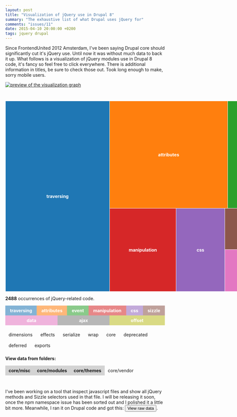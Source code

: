 ```yaml
---
layout: post
title: "Visualization of jQuery use in Drupal 8"
summary: "The exhaustive list of what Drupal uses jQuery for"
comments: "issues/11"
date: 2015-04-10 20:00:00 +0200
tags: jquery drupal
---
```


Since FrontendUnited 2012 Amsterdam, I've been saying Drupal core should 
significantly cut it's jQuery use. Until now it was without much data to back
it up. What follows is a visualization of jQuery modules use in Drupal 8 code,
it's fancy so feel free to click everywhere. There is additional information 
in titles, be sure to check those out. Took long enough to make, sorry mobile users.

<div id="rss-friend"><a href="http://read.theodoreb.net/2015/viz-drupal-use-of-jquery.html"><img src="http://read.theodoreb.net/assets/2015-04/jquery-modules-use-drupal.png" alt="preview of the visualization graph"></a></div>
<div id="rss-fiend" style="display:none">
<div id="graph"><div id="bubblewrap"><a class="node depth-0" title="undefined #0" style="left: 0px; top: 0px; width: 927px; height: 599px;"><span></span></a><a href="#traversing" class="node depth-1" title="traversing #883" style="left: 0px; top: 0px; width: 328px; height: 599px; background: rgb(31, 119, 180);"><span>traversing</span></a><a href="#traversing-has" class="node depth-2 hidden" data-module="traversing" title="has #7" style="left: 245px; top: 499px; width: 44px; height: 34px;"><span>has</span></a><a href="#traversing-closest" class="node depth-2 hidden" data-module="traversing" title="closest #78" style="left: 0px; top: 314px; width: 119px; height: 144px;"><span>closest</span></a><a href="#traversing-index" class="node depth-2 hidden" data-module="traversing" title="index #10" style="left: 203px; top: 499px; width: 41px; height: 52px;"><span>index</span></a><a href="#traversing-add" class="node depth-2 hidden" data-module="traversing" title="add #9" style="left: 203px; top: 552px; width: 41px; height: 47px;"><span>add</span></a><a href="#traversing-addBack" class="node depth-2 hidden" data-module="traversing" title="addBack #5" style="left: 282px; top: 534px; width: 25px; height: 42px;"><span>addBack</span></a><a href="#traversing-parent" class="node depth-2 hidden" data-module="traversing" title="parent #50" style="left: 227px; top: 314px; width: 101px; height: 108px;"><span>parent</span></a><a href="#traversing-parents" class="node depth-2 hidden" data-module="traversing" title="parents #5" style="left: 245px; top: 570px; width: 36px; height: 29px;"><span>parents</span></a><a href="#traversing-parentsUntil" class="node depth-2 hidden" data-module="traversing" title="parentsUntil #1" style="left: 320px; top: 577px; width: 8px; height: 22px;"><span>parentsUntil</span></a><a href="#traversing-next" class="node depth-2 hidden" data-module="traversing" title="next #22" style="left: 203px; top: 423px; width: 64px; height: 75px;"><span>next</span></a><a href="#traversing-prev" class="node depth-2 hidden" data-module="traversing" title="prev #23" style="left: 120px; top: 539px; width: 82px; height: 60px;"><span>prev</span></a><a href="#traversing-nextAll" class="node depth-2 hidden" data-module="traversing" title="nextAll #2" style="left: 301px; top: 577px; width: 18px; height: 22px;"><span>nextAll</span></a><a href="#traversing-prevAll" class="node depth-2 hidden" data-module="traversing" title="prevAll #6" style="left: 290px; top: 499px; width: 38px; height: 34px;"><span>prevAll</span></a><a href="#traversing-nextUntil" class="node depth-2 hidden" data-module="traversing" title="nextUntil #6" style="left: 245px; top: 534px; width: 36px; height: 35px;"><span>nextUntil</span></a><a href="#traversing-siblings" class="node depth-2 hidden" data-module="traversing" title="siblings #4" style="left: 308px; top: 534px; width: 20px; height: 42px;"><span>siblings</span></a><a href="#traversing-children" class="node depth-2 hidden" data-module="traversing" title="children #43" style="left: 120px; top: 423px; width: 82px; height: 115px;"><span>children</span></a><a href="#traversing-contents" class="node depth-2 hidden" data-module="traversing" title="contents #2" style="left: 282px; top: 577px; width: 18px; height: 22px;"><span>contents</span></a><a href="#traversing-filter" class="node depth-2 hidden" data-module="traversing" title="filter #52" style="left: 120px; top: 314px; width: 106px; height: 108px;"><span>filter</span></a><a href="#traversing-find" class="node depth-2 hidden" data-module="traversing" title="find #462" style="left: 0px; top: 0px; width: 328px; height: 313px;"><span>find</span></a><a href="#traversing-not" class="node depth-2 hidden" data-module="traversing" title="not #21" style="left: 268px; top: 423px; width: 60px; height: 75px;"><span>not</span></a><a href="#traversing-is" class="node depth-2 hidden" data-module="traversing" title="is #75" style="left: 0px; top: 459px; width: 119px; height: 140px;"><span>is</span></a><a href="#attributes" class="node depth-1" title="attributes #564" style="left: 329px; top: 0px; width: 372px; height: 337px; background: rgb(255, 127, 14);"><span>attributes</span></a><a href="#attributes-attr" class="node depth-2 hidden" data-module="attributes" title="attr #190" style="left: 329px; top: 0px; width: 203px; height: 207px;"><span>attr</span></a><a href="#attributes-removeAttr" class="node depth-2 hidden" data-module="attributes" title="removeAttr #9" style="left: 679px; top: 261px; width: 22px; height: 76px;"><span>removeAttr</span></a><a href="#attributes-addClass" class="node depth-2 hidden" data-module="attributes" title="addClass #102" style="left: 533px; top: 0px; width: 168px; height: 134px;"><span>addClass</span></a><a href="#attributes-removeClass" class="node depth-2 hidden" data-module="attributes" title="removeClass #57" style="left: 533px; top: 135px; width: 100px; height: 125px;"><span>removeClass</span></a><a href="#attributes-toggleClass" class="node depth-2 hidden" data-module="attributes" title="toggleClass #25" style="left: 606px; top: 261px; width: 72px; height: 76px;"><span>toggleClass</span></a><a href="#attributes-hasClass" class="node depth-2 hidden" data-module="attributes" title="hasClass #25" style="left: 533px; top: 261px; width: 72px; height: 76px;"><span>hasClass</span></a><a href="#attributes-prop" class="node depth-2 hidden" data-module="attributes" title="prop #38" style="left: 634px; top: 135px; width: 67px; height: 125px;"><span>prop</span></a><a href="#attributes-val" class="node depth-2 hidden" data-module="attributes" title="val #118" style="left: 329px; top: 208px; width: 203px; height: 129px;"><span>val</span></a><a href="#event" class="node depth-1" title="event #341" style="left: 702px; top: 0px; width: 225px; height: 337px; background: rgb(44, 160, 44);"><span>event</span></a><a href="#event-event" class="node depth-2 hidden" data-module="event" title="event #25" style="left: 816px; top: 229px; width: 79px; height: 69px;"><span>event</span></a><a href="#event-on" class="node depth-2 hidden" data-module="event" title="on #158" style="left: 702px; top: 0px; width: 225px; height: 156px;"><span>on</span></a><a href="#event-one" class="node depth-2 hidden" data-module="event" title="one #2" style="left: 896px; top: 299px; width: 20px; height: 20px;"><span>one</span></a><a href="#event-off" class="node depth-2 hidden" data-module="event" title="off #36" style="left: 816px; top: 157px; width: 111px; height: 71px;"><span>off</span></a><a href="#event-trigger" class="node depth-2 hidden" data-module="event" title="trigger #92" style="left: 702px; top: 157px; width: 113px; height: 180px;"><span>trigger</span></a><a href="#event-triggerHandler" class="node depth-2 hidden" data-module="event" title="triggerHandler #1" style="left: 917px; top: 299px; width: 10px; height: 20px;"><span>triggerHandler</span></a><a href="#event-focus" class="node depth-2 hidden" data-module="event" title="focus #6" style="left: 896px; top: 229px; width: 31px; height: 41px;"><span>focus</span></a><a href="#event-load" class="node depth-2 hidden" data-module="event" title="load #2" style="left: 896px; top: 271px; width: 15px; height: 27px;"><span>load</span></a><a href="#event-click" class="node depth-2 hidden" data-module="event" title="click #2" style="left: 912px; top: 271px; width: 15px; height: 27px;"><span>click</span></a><a href="#event-select" class="node depth-2 hidden" data-module="event" title="select #1" style="left: 896px; top: 320px; width: 11px; height: 17px;"><span>select</span></a><a href="#event-error" class="node depth-2 hidden" data-module="event" title="error #1" style="left: 908px; top: 320px; width: 11px; height: 17px;"><span>error</span></a><a href="#event-bind" class="node depth-2 hidden" data-module="event" title="bind #14" style="left: 816px; top: 299px; width: 79px; height: 38px;"><span>bind</span></a><a href="#event-unbind" class="node depth-2 hidden" data-module="event" title="unbind #1" style="left: 920px; top: 320px; width: 7px; height: 17px;"><span>unbind</span></a><a href="#manipulation" class="node depth-1" title="manipulation #246" style="left: 329px; top: 338px; width: 209px; height: 261px; background: rgb(214, 39, 40);"><span>manipulation</span></a><a href="#manipulation-clone" class="node depth-2 hidden" data-module="manipulation" title="clone #4" style="left: 504px; top: 545px; width: 34px; height: 25px;"><span>clone</span></a><a href="#manipulation-text" class="node depth-2 hidden" data-module="manipulation" title="text #43" style="left: 434px; top: 338px; width: 104px; height: 91px;"><span>text</span></a><a href="#manipulation-append" class="node depth-2 hidden" data-module="manipulation" title="append #38" style="left: 329px; top: 430px; width: 86px; height: 97px;"><span>append</span></a><a href="#manipulation-prepend" class="node depth-2 hidden" data-module="manipulation" title="prepend #19" style="left: 479px; top: 430px; width: 59px; height: 70px;"><span>prepend</span></a><a href="#manipulation-before" class="node depth-2 hidden" data-module="manipulation" title="before #7" style="left: 504px; top: 501px; width: 34px; height: 43px;"><span>before</span></a><a href="#manipulation-after" class="node depth-2 hidden" data-module="manipulation" title="after #13" style="left: 416px; top: 501px; width: 46px; height: 61px;"><span>after</span></a><a href="#manipulation-remove" class="node depth-2 hidden" data-module="manipulation" title="remove #43" style="left: 329px; top: 338px; width: 104px; height: 91px;"><span>remove</span></a><a href="#manipulation-empty" class="node depth-2 hidden" data-module="manipulation" title="empty #3" style="left: 504px; top: 571px; width: 22px; height: 28px;"><span>empty</span></a><a href="#manipulation-html" class="node depth-2 hidden" data-module="manipulation" title="html #28" style="left: 329px; top: 528px; width: 86px; height: 71px;"><span>html</span></a><a href="#manipulation-replaceWith" class="node depth-2 hidden" data-module="manipulation" title="replaceWith #2" style="left: 527px; top: 571px; width: 11px; height: 28px;"><span>replaceWith</span></a><a href="#manipulation-detach" class="node depth-2 hidden" data-module="manipulation" title="detach #5" style="left: 463px; top: 545px; width: 40px; height: 26px;"><span>detach</span></a><a href="#manipulation-appendTo" class="node depth-2 hidden" data-module="manipulation" title="appendTo #20" style="left: 416px; top: 430px; width: 62px; height: 70px;"><span>appendTo</span></a><a href="#manipulation-prependTo" class="node depth-2 hidden" data-module="manipulation" title="prependTo #8" style="left: 416px; top: 563px; width: 46px; height: 36px;"><span>prependTo</span></a><a href="#manipulation-insertBefore" class="node depth-2 hidden" data-module="manipulation" title="insertBefore #8" style="left: 463px; top: 501px; width: 40px; height: 43px;"><span>insertBefore</span></a><a href="#manipulation-insertAfter" class="node depth-2 hidden" data-module="manipulation" title="insertAfter #5" style="left: 463px; top: 572px; width: 40px; height: 27px;"><span>insertAfter</span></a><a href="#css" class="node depth-1" title="css #180" style="left: 539px; top: 338px; width: 153px; height: 261px; background: rgb(148, 103, 189);"><span>css</span></a><a href="#css-css" class="node depth-2 hidden" data-module="css" title="css #60" style="left: 539px; top: 338px; width: 153px; height: 86px;"><span>css</span></a><a href="#css-show" class="node depth-2 hidden" data-module="css" title="show #37" style="left: 624px; top: 425px; width: 68px; height: 118px;"><span>show</span></a><a href="#css-hide" class="node depth-2 hidden" data-module="css" title="hide #45" style="left: 539px; top: 425px; width: 84px; height: 118px;"><span>hide</span></a><a href="#css-toggle" class="node depth-2 hidden" data-module="css" title="toggle #14" style="left: 539px; top: 544px; width: 55px; height: 55px;"><span>toggle</span></a><a href="#css-:hidden" class="node depth-2 hidden" data-module="css" title=":hidden #11" style="left: 639px; top: 544px; width: 53px; height: 45px;"><span>:hidden</span></a><a href="#css-:visible" class="node depth-2 hidden" data-module="css" title=":visible #11" style="left: 595px; top: 544px; width: 43px; height: 55px;"><span>:visible</span></a><a href="#css-swap" class="node depth-2 hidden" data-module="css" title="swap #2" style="left: 639px; top: 590px; width: 53px; height: 9px;"><span>swap</span></a><a href="#sizzle" class="node depth-1" title="sizzle #137" style="left: 693px; top: 338px; width: 234px; height: 129px; background: rgb(140, 86, 75);"><span>sizzle</span></a><a href="#sizzle-:checkbox" class="node depth-2 hidden" data-module="sizzle" title=":checkbox #2" style="left: 863px; top: 431px; width: 23px; height: 18px;"><span>:checkbox</span></a><a href="#sizzle-:checked" class="node depth-2 hidden" data-module="sizzle" title=":checked #41" style="left: 693px; top: 338px; width: 69px; height: 129px;"><span>:checked</span></a><a href="#sizzle-:first" class="node depth-2 hidden" data-module="sizzle" title=":first #18" style="left: 763px; top: 338px; width: 59px; height: 66px;"><span>:first</span></a><a href="#sizzle-:selected" class="node depth-2 hidden" data-module="sizzle" title=":selected #4" style="left: 896px; top: 385px; width: 31px; height: 26px;"><span>:selected</span></a><a href="#sizzle-:radio" class="node depth-2 hidden" data-module="sizzle" title=":radio #1" style="left: 900px; top: 450px; width: 11px; height: 17px;"><span>:radio</span></a><a href="#sizzle-:visible" class="node depth-2 hidden" data-module="sizzle" title=":visible #11" style="left: 823px; top: 338px; width: 51px; height: 46px;"><span>:visible</span></a><a href="#sizzle-:has" class="node depth-2 hidden" data-module="sizzle" title=":has #1" style="left: 914px; top: 434px; width: 13px; height: 15px;"><span>:has</span></a><a href="#sizzle-:not" class="node depth-2 hidden" data-module="sizzle" title=":not #17" style="left: 763px; top: 405px; width: 59px; height: 62px;"><span>:not</span></a><a href="#sizzle-:input" class="node depth-2 hidden" data-module="sizzle" title=":input #10" style="left: 823px; top: 385px; width: 39px; height: 55px;"><span>:input</span></a><a href="#sizzle-:header" class="node depth-2 hidden" data-module="sizzle" title=":header #1" style="left: 887px; top: 451px; width: 12px; height: 16px;"><span>:header</span></a><a href="#sizzle-:disabled" class="node depth-2 hidden" data-module="sizzle" title=":disabled #4" style="left: 863px; top: 385px; width: 32px; height: 26px;"><span>:disabled</span></a><a href="#sizzle-:focus" class="node depth-2 hidden" data-module="sizzle" title=":focus #1" style="left: 887px; top: 434px; width: 12px; height: 16px;"><span>:focus</span></a><a href="#sizzle-:hidden" class="node depth-2 hidden" data-module="sizzle" title=":hidden #11" style="left: 875px; top: 338px; width: 52px; height: 46px;"><span>:hidden</span></a><a href="#sizzle-:last" class="node depth-2 hidden" data-module="sizzle" title=":last #5" style="left: 823px; top: 441px; width: 39px; height: 26px;"><span>:last</span></a><a href="#sizzle-:enabled" class="node depth-2 hidden" data-module="sizzle" title=":enabled #2" style="left: 863px; top: 450px; width: 23px; height: 17px;"><span>:enabled</span></a><a href="#sizzle-:eq" class="node depth-2 hidden" data-module="sizzle" title=":eq #1" style="left: 900px; top: 434px; width: 13px; height: 15px;"><span>:eq</span></a><a href="#sizzle-:nth" class="node depth-2 hidden" data-module="sizzle" title=":nth #2" style="left: 863px; top: 412px; width: 23px; height: 18px;"><span>:nth</span></a><a href="#sizzle-:odd" class="node depth-2 hidden" data-module="sizzle" title=":odd #2" style="left: 887px; top: 412px; width: 19px; height: 21px;"><span>:odd</span></a><a href="#sizzle-:even" class="node depth-2 hidden" data-module="sizzle" title=":even #2" style="left: 907px; top: 412px; width: 20px; height: 21px;"><span>:even</span></a><a href="#sizzle-:file" class="node depth-2 hidden" data-module="sizzle" title=":file #1" style="left: 912px; top: 450px; width: 15px; height: 17px;"><span>:file</span></a><a href="#data" class="node depth-1" title="data #66" style="left: 693px; top: 468px; width: 111px; height: 131px; background: rgb(227, 119, 194);"><span>data</span></a><a href="#data-data" class="node depth-2 hidden" data-module="data" title="data #63" style="left: 693px; top: 468px; width: 111px; height: 125px;"><span>data</span></a><a href="#data-removeData" class="node depth-2 hidden" data-module="data" title="removeData #3" style="left: 693px; top: 594px; width: 111px; height: 5px;"><span>removeData</span></a><a href="#ajax" class="node depth-1" title="ajax #41" style="left: 805px; top: 468px; width: 122px; height: 74px; background: rgb(127, 127, 127);"><span>ajax</span></a><a href="#ajax-active" class="node depth-2 hidden" data-module="ajax" title="active #1" style="left: 899px; top: 535px; width: 28px; height: 7px;"><span>active</span></a><a href="#ajax-ajax" class="node depth-2 hidden" data-module="ajax" title="ajax #22" style="left: 805px; top: 468px; width: 65px; height: 74px;"><span>ajax</span></a><a href="#ajax-get" class="node depth-2 hidden" data-module="ajax" title="get #17" style="left: 871px; top: 468px; width: 56px; height: 66px;"><span>get</span></a><a href="#ajax-parseJSON" class="node depth-2 hidden" data-module="ajax" title="parseJSON #1" style="left: 871px; top: 535px; width: 27px; height: 7px;"><span>parseJSON</span></a><a href="#offset" class="node depth-1" title="offset #30" style="left: 805px; top: 543px; width: 122px; height: 56px; background: rgb(188, 189, 34);"><span>offset</span></a><a href="#offset-offset" class="node depth-2 hidden" data-module="offset" title="offset #21" style="left: 805px; top: 543px; width: 85px; height: 56px;"><span>offset</span></a><a href="#offset-position" class="node depth-2 hidden" data-module="offset" title="position #5" style="left: 891px; top: 543px; width: 36px; height: 31px;"><span>position</span></a><a href="#offset-offsetParent" class="node depth-2 hidden" data-module="offset" title="offsetParent #1" style="left: 919px; top: 575px; width: 8px; height: 24px;"><span>offsetParent</span></a><a href="#offset-scrollTop" class="node depth-2 hidden" data-module="offset" title="scrollTop #3" style="left: 891px; top: 575px; width: 27px; height: 24px;"><span>scrollTop</span></a></div></div>

<form id="controls">
<p id="stats"><strong>2488</strong> occurrences of jQuery-related code.</p>
<p id="modules">
  <label class="selected major" style="background-color:rgba(31, 119, 180, 0.55)" title="Modules: traversing, traversing/findFilter"><input type="checkbox" checked name="module" value="traversing">traversing</label>
  <label class="selected major" style="background-color:rgba(255, 127, 14, 0.55)" title="Modules: attributes, attributes/attr, attributes/classes, attributes/prop, attributes/support, attributes/val"><input type="checkbox" checked name="module" value="attributes">attributes</label>
  <label class="selected major" style="background-color:rgba(44, 160, 44, 0.55)" title="Modules: event, event/ajax, event/alias, event/support"><input type="checkbox" checked name="module" value="event">event</label>
  <label class="selected major" style="background-color:rgba(214, 39, 40, 0.55)" title="Modules: manipulation, manipulation/_evalUrl, manipulation/support"><input type="checkbox" checked name="module" value="manipulation">manipulation</label>
  <label class="selected major" style="background-color:rgba(148, 103, 189, 0.55)" title="Modules: css, css/addGetHookIf, css/curCSS, css/defaultDisplay, css/hiddenVisibleSelectors, css/support, css/swap"><input type="checkbox" checked name="module" value="css">css</label>
  <label class="selected major" style="background-color:rgba(140, 86, 75, 0.55)" title="Modules: sizzle"><input type="checkbox" checked name="module" value="sizzle">sizzle</label>
  <label class="selected major" style="background-color:rgba(227, 119, 194, 0.55)" title="Modules: data, data/Data, data/accepts"><input type="checkbox" checked name="module" value="data">data</label>
  <label class="selected major" style="background-color:rgba(127, 127, 127, 0.55)" title="Modules: ajax, ajax/jsonp, ajax/load, ajax/parseJSON, ajax/parseXML, ajax/script, ajax/xhr"><input type="checkbox" checked name="module" value="ajax">ajax</label>
  <label class="selected major" style="background-color:rgba(188, 189, 34, 0.55)" title="Modules: offset"><input type="checkbox" checked name="module" value="offset">offset</label>

  <label title="Modules: dimensions"><input type="checkbox" name="module" value="dimensions">dimensions</label>
  <label title="Modules: effects, effects/Tween, effects/animatedSelector"><input type="checkbox" name="module" value="effects">effects</label>
  <label title="Modules: serialize"><input type="checkbox" name="module" value="serialize">serialize</label>
  <label title="Modules: wrap"><input type="checkbox" name="module" value="wrap">wrap</label>
  <label title="Modules: core, core/access, core/init, core/parseHTML, core/ready"><input type="checkbox" name="module" value="core">core</label>
  <label title="Modules: deprecated"><input type="checkbox" name="module" value="deprecated">deprecated</label>
  <label title="Modules: deferred"><input type="checkbox" name="module" value="deferred">deferred</label>
  <label title="Modules: exports/amd, exports/global"><input type="checkbox" name="module" value="exports">exports</label>
</p>
<strong>View data from folders:</strong>
<p id="folders">
  <label class="selected major" title="Contains drupal.js, form.js, vertical-tabs.js, tabledrag.js, etc."><input type="checkbox" name="folder" value="misc" id="misc" checked>core/misc</label>
  <label class="selected major" title="All the javascript from core modules"><input type="checkbox" name="folder" value="modules" id="modules" checked>core/modules</label>
  <label class="selected major" title="All the javascript from core themes"><input type="checkbox" name="folder" value="themes" id="themes" checked>core/themes</label>
  <label class="" title="Third party javascript (jQuery and jQueryUI excluded)"><input type="checkbox" name="folder" value="assets" id="vendor">core/vendor</label>
</p>
</form>

<div>
  <style>
    @media (max-width: 767px) {
      label {display:block;}
    }
    label {cursor:pointer;display:inline-block;cursor:pointer;margin:0;padding:0.5em 0.75em;overflow:hidden;text-align:center;}
    label input {position:absolute;overflow:hidden;width:1px;height:1px;}
    label.focus {text-decoration:underline;}
    
    #rss-friend {display:none;}
    #rss-fiend {display:block!important;margin:3em 0;}
    
    #bubblewrap {position:relative;height:600px;width:100%}
    #modules, #folders {display:flex;flex-wrap:wrap;}
    #modules label {flex: 1 1 auto;}
    #folders .selected {background-color:lightgrey;}
    .major {font-weight:bold;}
    .node, #modules label.selected {color:white;}
    .node {
      border: solid 1px white;
      overflow: hidden;
      position: absolute;
      display:flex;
      text-align:center;
    }
    .node span {flex: 1 1 auto;align-self: center;}
    .depth-1 {font-weight: bold;}
    .hidden {visibility: hidden;}
    .node {text-decoration: none;}
    .node:focus, .node:active {text-decoration: underline;}
  </style>
</div>

</div>


I've been working on a tool that inspect javascript files and show all 
jQuery methods and Sizzle selectors used in that file. I will be releasing it 
soon, once the npm namespace issue has been sorted out and I polished it a 
little bit more. Meanwhile, I ran it on Drupal code and got this:
<button type="button" id="viewtable">View raw data</button>.


<code><pre id="rawdata" hidden></pre></code>
<div>
  <script src="/assets/2015-04/d3.min.js"></script>
  <script src="/assets/2015-04/jquery-drupal-viz.js"></script>
  <script>dataQuery.display();</script>
</div>
